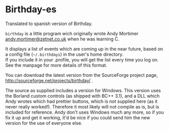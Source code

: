 # Birthday-es

Translated to spanish version of Birthday.

`birthday` is a little program wich originally wrote Andy Mortimer 
<andy.mortimer@zetnet.co.uk> when he was learning C. 

It displays a list of events which are coming up in the near future,
based on a config file (`~/.birthdays`) in the user's home directory.  
If you include it in your .profile, you will get the list every time 
you log on.  See the manpage for more details of this format.

You can download the latest version from the SourceForge project page,
<http://sourceforge.net/projects/birthday/> .

The source as supplied includes a version for Windows.  This version
uses the Borland custom controls (as shipped with BC++ 3.1), and a DLL
which Andy wrotes which had prettier buttons, which is not supplied here
(as it never really worked!).  Therefore it most likely will not
compile as is, but is included for reference.  Andy don't uses Windows
much any more, so if you fix it up and get it working, it'd be nice if
you could send him the new version for the use of everyone else.
